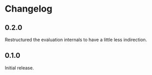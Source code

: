 # Changelog

## 0.2.0

Restructured the evaluation internals to have a little less indirection.

## 0.1.0

Initial release.